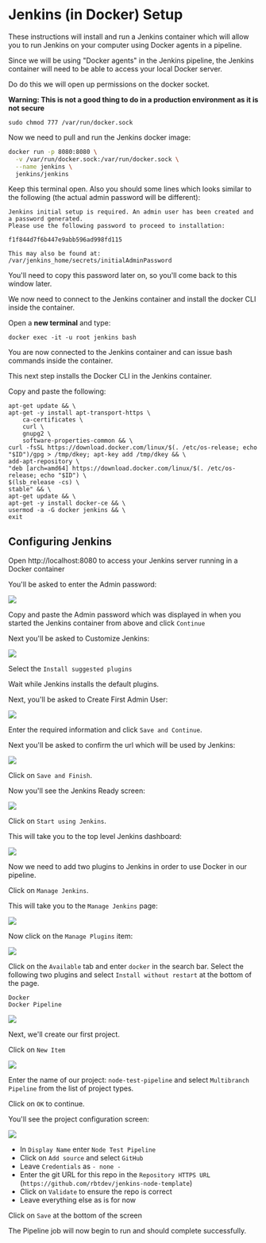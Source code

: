 # Jenkins (in Docker) Setup

These instructions will install and run a Jenkins container which will allow you to run Jenkins on your computer using Docker agents in a pipeline.

Since we will be using "Docker agents" in the Jenkins pipeline, the Jenkins container will need to be able to access your local Docker server.  

Do do this we will open up permissions on the docker socket. 

**Warning: This is not a good thing to do in a production environment as it is not secure**

    sudo chmod 777 /var/run/docker.sock

Now we need to pull and run the Jenkins docker image:

```bash 
docker run -p 8080:8080 \
  -v /var/run/docker.sock:/var/run/docker.sock \
  --name jenkins \
  jenkins/jenkins
```
Keep this terminal open. Also you should some lines which looks similar to the following (the actual admin password will be different):

    Jenkins initial setup is required. An admin user has been created and a password generated.
    Please use the following password to proceed to installation:

    f1f844d7f6b447e9abb596ad998fd115

    This may also be found at: /var/jenkins_home/secrets/initialAdminPassword

You'll need to copy this password later on, so you'll come back to this window later.

We now need to connect to the Jenkins container and install the docker CLI inside the container.  

Open a **new terminal** and type: 

    docker exec -it -u root jenkins bash

You are now connected to the Jenkins container and can issue bash commands inside the container.

This next step installs the Docker CLI in the Jenkins container.

Copy and paste the following:


    apt-get update && \
    apt-get -y install apt-transport-https \
        ca-certificates \
        curl \
        gnupg2 \
        software-properties-common && \
    curl -fsSL https://download.docker.com/linux/$(. /etc/os-release; echo "$ID")/gpg > /tmp/dkey; apt-key add /tmp/dkey && \
    add-apt-repository \
    "deb [arch=amd64] https://download.docker.com/linux/$(. /etc/os-release; echo "$ID") \
    $(lsb_release -cs) \
    stable" && \
    apt-get update && \
    apt-get -y install docker-ce && \
    usermod -a -G docker jenkins && \
    exit

## Configuring Jenkins

Open http://localhost:8080 to access your Jenkins server running in a Docker container

You'll be asked to enter the Admin password:

![](./readme-images/unlock-jenkins.png)

Copy and paste the Admin password which was displayed in when you started the Jenkins container from above and click `Continue`

Next you'll be asked to Customize Jenkins:

![](./readme-images/customize-jenkins.png)

Select the `Install suggested plugins`

Wait while Jenkins installs the default plugins.

Next, you'll be asked to Create First Admin User:

![](./readme-images/create-admin-user.png)

Enter the required information and click `Save and Continue`.

Next you'll be asked to confirm the url which will be used by Jenkins:

![](./readme-images/instance-configuration.png)

Click on `Save and Finish`.

Now you'll see the Jenkins Ready screen:

![](./readme-images/jenkins-ready.png)

Click on `Start using Jenkins`.

This will take you to the top level Jenkins dashboard:

![](./readme-images/dashboard.png)

Now we need to add two plugins to Jenkins in order to use Docker in our pipeline.  

Click on `Manage Jenkins`.

This will take you to the `Manage Jenkins` page:

![](./readme-images/manage-jenkins.png)

Now click on the `Manage Plugins` item:

![](./readme-images/plugin-manager.png)

Click on the `Available` tab and enter `docker` in the search bar. Select the following two plugins and select `Install without restart` at the bottom of the page.

    Docker
    Docker Pipeline

![](./readme-images/docker-plugins.png)


Next, we'll create our first project.  

Click on `New Item`

![](./readme-images/new-item.png)

Enter the name of our project: `node-test-pipeline` and select `Multibranch Pipeline` from the list of project types.

Click on `OK` to continue.

You'll see the project configuration screen:

![](./readme-images/project-config.png)


- In `Display Name` enter `Node Test Pipeline`
- Click on `Add source` and select `GitHub`
- Leave `Credentials` as `- none -`
- Enter the git URL for this repo in the `Repository HTTPS URL` (`https://github.com/rbtdev/jenkins-node-template`)
- Click on `Validate` to ensure the repo is correct
- Leave everything else as is for now

Click on `Save` at the bottom of the screen

The Pipeline job will now begin to run and should complete successfully.



